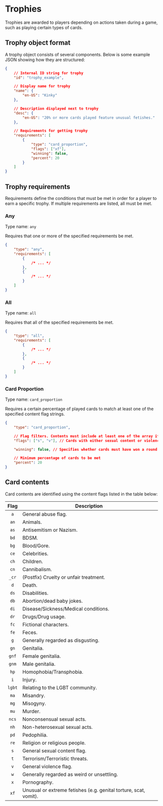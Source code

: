 # Trophies

Trophies are awarded to players depending on actions taken during a game, such as playing certain types of cards.

## Trophy object format

A trophy object consists of several components. Below is some example JSON showing how they are structured:

```json
{
    // Internal ID string for trophy
    "id": "trophy_example",

    // Display name for trophy
    "name": {
        "en-US": "Kinky"
    },

    // Description displayed next to trophy
    "desc": {
        "en-US": "20% or more cards played feature unusual fetishes."
    },

    // Requirements for getting trophy
    "requirements": [
        {
            "type": "card_proportion",
            "flags": ["xf"],
            "winning": false,
            "percent": 20
        }
    ]
}
```

## Trophy requirements

Requirements define the conditions that must be met in order for a player to earn a specific trophy. If multiple requirements are listed, all must be met.

### Any

Type name: `any`

Requires that one or more of the specified requirements be met.

```json
{
    "type": "any",
    "requirements": [
        { 
            /* ... */
        },
        { 
            /* ... */
        }
    ]
}
```

### All

Type name: `all`

Requires that all of the specified requirements be met.

```json
{
    "type": "all",
    "requirements": [
        { 
            /* ... */
        },
        { 
            /* ... */
        }
    ]
}
```

### Card Proportion

Type name: `card_proportion`

Requires a certain percentage of played cards to match at least one of the specified content flag strings.

```json
{
    "type": "card_proportion",

    // Flag filters. Contents must include at least one of the array items.
    "flags": ["s", "v"], // Cards with either sexual content or violence

    "winning": false, // Specifies whether cards must have won a round

    // Minimum percentage of cards to be met
    "percent": 20
}
```

## Card contents

Card contents are identified using the content flags listed in the table below:

|Flag|Description|
|:--:|-----------|
|`a`|General abuse flag.|
|`an`|Animals.|
|`as`|Antisemitism or Nazism.|
|`bd`|BDSM.|
|`bg`|Blood/Gore.|
|`ce`|Celebrities.|
|`ch`|Children.|
|`cn`|Cannibalism.|
|`_cr`|(Postfix) Cruelty or unfair treatment.|
|`d`|Death.|
|`ds`|Disabilities.|
|`db`|Abortion/dead baby jokes.|
|`di`|Disease/Sickness/Medical conditions.|
|`dr`|Drugs/Drug usage.|
|`fc`|Fictional characters.|
|`fe`|Feces.|
|`g`|Generally regarded as disgusting.|
|`gn`|Genitalia.|
|`gnf`|Female genitalia.|
|`gnm`|Male genitalia.|
|`hp`|Homophobia/Transphobia.|
|`i`|Injury.|
|`lgbt`|Relating to the LGBT community.|
|`ma`|Misandry.|
|`mg`|Misogyny.|
|`mu`|Murder.|
|`ncs`|Nonconsensual sexual acts.|
|`nh`|Non-heterosexual sexual acts.|
|`pd`|Pedophilia.|
|`re`|Religion or religious people.|
|`s`|General sexual content flag.|
|`t`|Terrorism/Terroristic threats.|
|`v`|General violence flag.|
|`w`|Generally regarded as weird or unsettling.|
|`x`|Pornography.|
|`xf`|Unusual or extreme fetishes (e.g. genital torture, scat, vomit).|